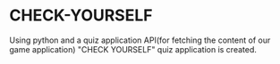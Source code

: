# CHECK-YOURSELF
Using  python and a quiz application API(for fetching the content of our game application) "CHECK YOURSELF"  quiz application is created.
